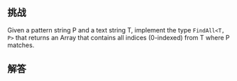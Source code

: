 ## 挑战



Given a pattern string P and a text string T, implement the type `FindAll<T, P>` that returns an Array that contains all indices (0-indexed) from T where P matches.


## 解答

